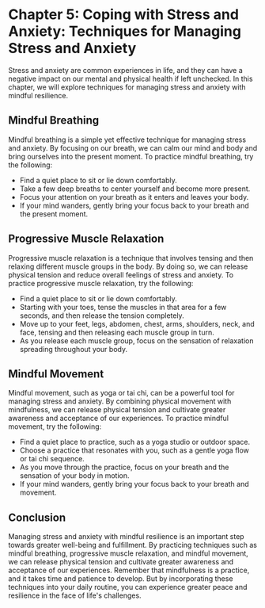 Chapter 5: Coping with Stress and Anxiety: Techniques for Managing Stress and Anxiety
=====================================================================================

Stress and anxiety are common experiences in life, and they can have a negative impact on our mental and physical health if left unchecked. In this chapter, we will explore techniques for managing stress and anxiety with mindful resilience.

Mindful Breathing
-----------------

Mindful breathing is a simple yet effective technique for managing stress and anxiety. By focusing on our breath, we can calm our mind and body and bring ourselves into the present moment. To practice mindful breathing, try the following:

* Find a quiet place to sit or lie down comfortably.
* Take a few deep breaths to center yourself and become more present.
* Focus your attention on your breath as it enters and leaves your body.
* If your mind wanders, gently bring your focus back to your breath and the present moment.

Progressive Muscle Relaxation
-----------------------------

Progressive muscle relaxation is a technique that involves tensing and then relaxing different muscle groups in the body. By doing so, we can release physical tension and reduce overall feelings of stress and anxiety. To practice progressive muscle relaxation, try the following:

* Find a quiet place to sit or lie down comfortably.
* Starting with your toes, tense the muscles in that area for a few seconds, and then release the tension completely.
* Move up to your feet, legs, abdomen, chest, arms, shoulders, neck, and face, tensing and then releasing each muscle group in turn.
* As you release each muscle group, focus on the sensation of relaxation spreading throughout your body.

Mindful Movement
----------------

Mindful movement, such as yoga or tai chi, can be a powerful tool for managing stress and anxiety. By combining physical movement with mindfulness, we can release physical tension and cultivate greater awareness and acceptance of our experiences. To practice mindful movement, try the following:

* Find a quiet place to practice, such as a yoga studio or outdoor space.
* Choose a practice that resonates with you, such as a gentle yoga flow or tai chi sequence.
* As you move through the practice, focus on your breath and the sensation of your body in motion.
* If your mind wanders, gently bring your focus back to your breath and movement.

Conclusion
----------

Managing stress and anxiety with mindful resilience is an important step towards greater well-being and fulfillment. By practicing techniques such as mindful breathing, progressive muscle relaxation, and mindful movement, we can release physical tension and cultivate greater awareness and acceptance of our experiences. Remember that mindfulness is a practice, and it takes time and patience to develop. But by incorporating these techniques into your daily routine, you can experience greater peace and resilience in the face of life's challenges.
